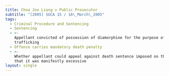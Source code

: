 ```yaml
---
title: Choa Joo Liang v Public Prosecutor
subtitle: "[2005] SGCA 15 / 16\_March\_2005"
tags:
  - Criminal Procedure and Sentencing
  - Sentencing
  - >-
    Appellant convicted of possession of diamorphine for the purpose of
    trafficking
  - Offence carries mandatory death penalty
  - >-
    Whether appellant could appeal against death sentence imposed on the ground
    that it was manifestly excessive
layout: single
---
```


